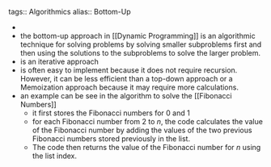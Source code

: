 tags:: Algorithmics
alias:: Bottom-Up

-
- the bottom-up approach in [[Dynamic Programming]] is an algorithmic technique for solving problems by solving smaller subproblems first and then using the solutions to the subproblems to solve the larger problem.
- is an iterative approach
- is often easy to implement because it does not require recursion. However, it can be less efficient than a top-down approach or a Memoization approach because it may require more calculations.
- an example can be see in the algorithm to solve the [[Fibonacci Numbers]]
	- it first stores the Fibonacci numbers for $0$ and $1$
	- for each Fibonacci number from $2$ to $n$, the code calculates the value of the Fibonacci number by adding the values of the two previous Fibonacci numbers stored previously in the list.
	- The code then returns the value of the Fibonacci number for $n$ using the list index.